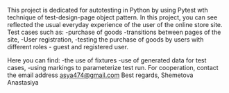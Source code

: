 This project is dedicated for autotesting in Python by using Pytest wth technique of test-design-page object pattern. In this project, you can see reflected the usual everyday experience of the user of the online store site. Test cases such as:
-purchase of goods
-transitions between pages of the site,
-User registration,
-testing the purchase of goods by users with different roles - guest and registered user.

Here you can find:
-the use of fixtures
-use of generated data for test cases,
-using markings to parameterize test run.
For cooperation, contact the email address asya474@gmail.com
Best regards,
Shemetova Anastasiya
